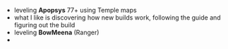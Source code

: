 - leveling **Apopsys** 77+ using Temple maps
- what I like is discovering how new builds work, following the guide and figuring out the build
- leveling **BowMeena** (Ranger)
- 